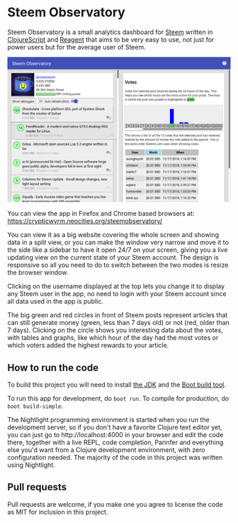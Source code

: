 # Steem Observatory

Steem Observatory is a small analytics dashboard for [Steem](https://www.steemit.com) written in [ClojureScript](https://clojurescript.org/) and [Reagent](https://reagent-project.github.io/) that aims to be very easy to use, not just for power users but for the average user of Steem.

![Screenshot](screenshot.png)

You can view the app in Firefox and Chrome based browsers at: https://crypticwyrm.neocities.org/steemobservatory/

You can view it as a big website covering the whole screen and showing data in a split view, or you can make the window very narrow and move it to the side like a sidebar to have it open 24/7 on your screen, giving you a live updating view on the current state of your Steem account. The design is responsive so all you need to do to switch between the two modes is resize the browser window.

Clicking on the username displayed at the top lets you change it to display any Steem user in the app, no need to login with your Steem account since all data used in the app is public.

The big green and red circles in front of Steem posts represent articles that can still generate money (green, less than 7 days old) or not (red, older than 7 days). Clicking on the circle shows you interesting data about the votes, with tables and graphs, like which hour of the day had the most votes or which voters added the highest rewards to your article.

## How to run the code

To build this project you will need to install [the JDK](http://www.oracle.com/technetwork/java/javase/downloads/jdk9-downloads-3848520.html) and the [Boot build tool](http://boot-clj.com/).

To run this app for development, do `boot run`. To compile for production, do `boot build-simple`.

The Nightlight programming environment is started when you run the development server, so if you don't have a favorite Clojure text editor yet, you can just go to http://localhost:4000 in your browser and edit the code there, together with a live REPL, code completion, Parinfer and everything else you'd want from a Clojure development environment, with zero configuration needed. The majority of the code in this project was written using Nightlight.

## Pull requests

Pull requests are welcome, if you make one you agree to license the code as MIT for inclusion in this project.